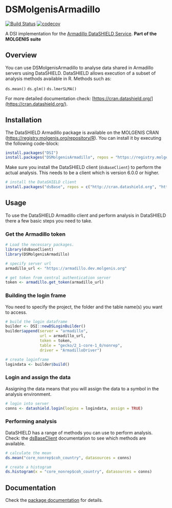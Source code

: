 # DSMolgenisArmadillo

[![Build Status](https://jenkins.dev.molgenis.org/buildStatus/icon?job=molgenis%2Fmolgenis-r-datashield%2Fmaster)](https://jenkins.dev.molgenis.org/job/molgenis/job/molgenis-r-datashield/job/master/)
[![codecov](https://codecov.io/gh/molgenis/molgenis-r-datashield/branch/master/graph/badge.svg)](https://codecov.io/gh/molgenis/molgenis-r-datashield)


A DSI implementation for the [Armadillo DataSHIELD Service](https://github.com/molgenis/molgenis-service-datashield).
**Part of the MOLGENIS suite**

## Overview
You can use DSMolgenisArmadillo to analyse data shared in Armadillo servers using DataSHIELD. DataSHIELD allows execution of a subset of analysis methods available in R. Methods such as:

`ds.mean()`
`ds.glm()`
`ds.lmerSLMA()`

For more detailed documentation check: [https://cran.datashield.org/](https://cran.datashield.org/).

## Installation
The DataSHIELD Armadillo package is available on the MOLGENIS CRAN (https://registry.molgenis.org/repository/R). You can install it by executing the following code-block:

```R
install.packages("DSI")
install.packages("DSMolgenisArmadillo", repos = "https://registry.molgenis.org/repository/R", dependencies = TRUE)
```

Make sure you install the DataSHIELD client (`dsBaseClient`) to perform the actual analysis. This needs to be a client which is version 6.0.0 or higher.

```R
# install the DataSHIELD client
install.packages("dsBase", repos = c("http://cran.datashield.org", "http://cran.us.r-project.org"), dependencies = TRUE)
```

## Usage
To use the DataSHIELD Armadillo client and perform analysis in DataSHIELD there a few basic steps you need to take.

### Get the Armadillo token

```R
# Load the necessary packages.
library(dsBaseClient)
library(DSMolgenisArmadillo)

# specify server url
armadillo_url <- "https://armadillo.dev.molgenis.org"

# get token from central authentication server
token <- armadillo.get_token(armadillo_url)
```

### Building the login frame
You need to specify the project, the folder and the table name(s) you want to access.

```R
# build the login dataframe
builder <- DSI::newDSLoginBuilder()
builder$append(server = "armadillo",
               url = armadillo_url,
               token = token,
               table = "gecko/2_1-core-1_0/nonrep",
               driver = "ArmadilloDriver")

# create loginframe
logindata <- builder$build()
```

### Login and assign the data
Assigning the data means that you will assign the data to a symbol in the analysis environment.

```R
# login into server
conns <- datashield.login(logins = logindata, assign = TRUE)
```

### Performing analysis
DataSHIELD has a range of methods you can use to perform analysis. Check: the [dsBaseClient](https://cran.datashield.org/web/#client-packages) documentation to see which methods are available.

```R
# calculate the mean
ds.mean("core_nonrep$coh_country", datasources = conns)

# create a histogram
ds.histogram(x = "core_nonrep$coh_country", datasources = conns)
```

## Documentation
Check the [package documentation](https://molgenis.github.io/molgenis-r-datashield/articles/DSMolgenisArmadillo.html) for details.

